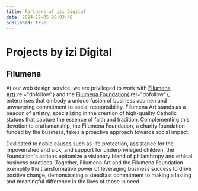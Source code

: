 ```yaml
---
title: Partners of izi Digital
date: 2024-12-05 20:03:48
published: true
---
```


# Projects by izi Digital

## Filumena 

At our web design service, we are privileged to work with [Filumena Art](https://www.filumena.net/){:rel="dofollow"} and the [Filumena Foundation](https://www.filumena.net/vi/quy-filumena-tinh-thuong-va-hy-vong/){:rel="dofollow"}, enterprises that embody a unique fusion of business acumen and unwavering commitment to social responsibility. Filumena Art stands as a beacon of artistry, specializing in the creation of high-quality Catholic statues that capture the essence of faith and tradition. Complementing this devotion to craftsmanship, the Filumena Foundation, a charity foundation funded by the business, takes a proactive approach towards social impact. 

Dedicated to noble causes such as life protection, assistance for the impoverished and sick, and support for underprivileged children, the Foundation's actions epitomize a visionary blend of philanthropy and ethical business practices. Together, Filumena Art and the Filumena Foundation exemplify the transformative power of leveraging business success to drive positive change, demonstrating a steadfast commitment to making a lasting and meaningful difference in the lives of those in need.
